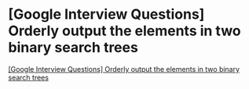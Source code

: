 # [Google Interview Questions] Orderly output the elements in two binary search trees
[[Google Interview Questions] Orderly output the elements in two binary search trees](https://aiwithcloud.com/2022/09/16/google_interview_questions_orderly_output_the_elements_in_two_binary_search_trees/)